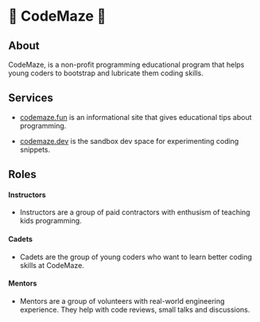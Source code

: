 # 👋 CodeMaze 👋

## About

CodeMaze, is a non-profit programming educational program that helps young coders to bootstrap and lubricate them coding skills.


## Services

- [codemaze.fun](https://codemaze.fun) is an informational site that gives educational tips about programming.

- [codemaze.dev](https://codemaze.dev) is the sandbox dev space for experimenting coding snippets.


## Roles

#### Instructors

- Instructors are a group of paid contractors with enthusism of teaching kids programming. 

#### Cadets

- Cadets are the group of young coders who want to learn better coding skills at CodeMaze.

#### Mentors

- Mentors are a group of volunteers with real-world engineering experience. They help with code reviews, small talks and discussions.


<!--
**Here are some ideas to get you started:**

🙋‍♀️ A short introduction - what is your organization all about?
🌈 Contribution guidelines - how can the community get involved?
👩‍💻 Useful resources - where can the community find your docs? Is there anything else the community should know?
🍿 Fun facts - what does your team eat for breakfast?
🧙 Remember, you can do mighty things with the power of [Markdown](https://docs.github.com/github/writing-on-github/getting-started-with-writing-and-formatting-on-github/basic-writing-and-formatting-syntax)
-->
